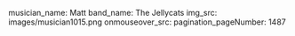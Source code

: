 musician_name: Matt
band_name: The Jellycats
img_src: images/musician1015.png
onmouseover_src: 
pagination_pageNumber: 1487